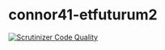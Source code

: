 # connor41-etfuturum2
[![Scrutinizer Code Quality](https://scrutinizer-ci.com/g/MaksymPrymierov/connor41-etfuturum2/badges/quality-score.png?b=master)](https://scrutinizer-ci.com/g/MaksymPrymierov/connor41-etfuturum2/?branch=master)
